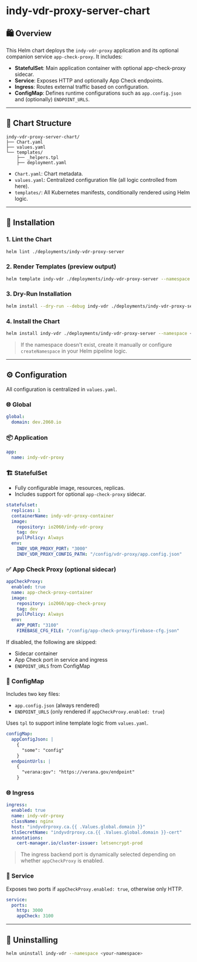 # indy-vdr-proxy-server-chart

## 🛍️ Overview

This Helm chart deploys the `indy-vdr-proxy` application and its optional companion service `app-check-proxy`. It includes:

- **StatefulSet**: Main application container with optional app-check-proxy sidecar.
- **Service**: Exposes HTTP and optionally App Check endpoints.
- **Ingress**: Routes external traffic based on configuration.
- **ConfigMap**: Defines runtime configurations such as `app.config.json` and (optionally) `ENDPOINT_URLS`.

---

## 📁 Chart Structure

```
indy-vdr-proxy-server-chart/
├── Chart.yaml
├── values.yaml
└── templates/
    ├── _helpers.tpl
    ├── deployment.yaml
```

- `Chart.yaml`: Chart metadata.
- `values.yaml`: Centralized configuration file (all logic controlled from here).
- `templates/`: All Kubernetes manifests, conditionally rendered using Helm logic.

---

## 🚀 Installation

### 1. Lint the Chart

```bash
helm lint ./deployments/indy-vdr-proxy-server
```

### 2. Render Templates (preview output)

```bash
helm template indy-vdr ./deployments/indy-vdr-proxy-server --namespace <your-namespace>
```

### 3. Dry-Run Installation

```bash
helm install --dry-run --debug indy-vdr ./deployments/indy-vdr-proxy-server --namespace <your-namespace>
```

### 4. Install the Chart

```bash
helm install indy-vdr ./deployments/indy-vdr-proxy-server --namespace <your-namespace>
```

> If the namespace doesn't exist, create it manually or configure `createNamespace` in your Helm pipeline logic.

---

## ⚙️ Configuration

All configuration is centralized in `values.yaml`.

### 🌐 Global

```yaml
global:
  domain: dev.2060.io
```

### 📦 Application

```yaml
app:
  name: indy-vdr-proxy
```

### 🏗️ StatefulSet

- Fully configurable image, resources, replicas.
- Includes support for optional `app-check-proxy` sidecar.

```yaml
statefulset:
  replicas: 1
  containerName: indy-vdr-proxy-container
  image:
    repository: io2060/indy-vdr-proxy
    tag: dev
    pullPolicy: Always
  env:
    INDY_VDR_PROXY_PORT: "3000"
    INDY_VDR_PROXY_CONFIG_PATH: "/config/vdr-proxy/app.config.json"
```

### ✅ App Check Proxy (optional sidecar)

```yaml
appCheckProxy:
  enabled: true
  name: app-check-proxy-container
  image:
    repository: io2060/app-check-proxy
    tag: dev
    pullPolicy: Always
  env:
    APP_PORT: "3100"
    FIREBASE_CFG_FILE: "/config/app-check-proxy/firebase-cfg.json"
```

If disabled, the following are skipped:

- Sidecar container
- App Check port in service and ingress
- `ENDPOINT_URLS` from ConfigMap

### 🧹 ConfigMap

Includes two key files:

- `app.config.json` (always rendered)
- `ENDPOINT_URLS` (only rendered if `appCheckProxy.enabled: true`)

Uses `tpl` to support inline template logic from `values.yaml`.

```yaml
configMap:
  appConfigJson: |
    {
      "some": "config"
    }
  endpointUrls: |
    {
      "verana:gov": "https://verana.gov/endpoint"
    }
```

### 🌐 Ingress

```yaml
ingress:
  enabled: true
  name: indy-vdr-proxy
  className: nginx
  host: "indyvdrproxy.ca.{{ .Values.global.domain }}"
  tlsSecretName: "indyvdrproxy.ca.{{ .Values.global.domain }}-cert"
  annotations:
    cert-manager.io/cluster-issuer: letsencrypt-prod
```

> The ingress backend port is dynamically selected depending on whether `appCheckProxy` is enabled.

### 📡 Service

Exposes two ports if `appCheckProxy.enabled: true`, otherwise only HTTP.

```yaml
service:
  ports:
    http: 3000
    appCheck: 3100
```

---

## 🔄 Uninstalling

```bash
helm uninstall indy-vdr --namespace <your-namespace>
```
